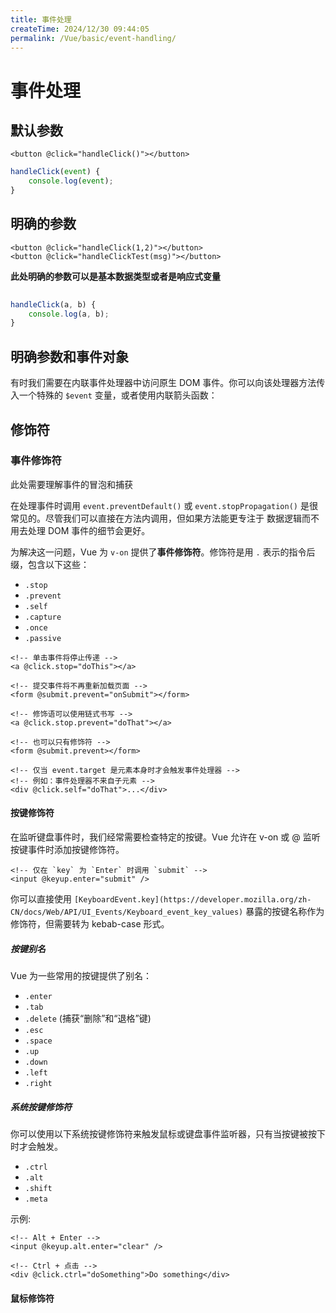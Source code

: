```yaml
---
title: 事件处理
createTime: 2024/12/30 09:44:05
permalink: /Vue/basic/event-handling/
---
```


# 事件处理

## 默认参数

```vue
<button @click="handleClick()"></button>
```

```javascript
handleClick(event) {
    console.log(event);
}
```

## 明确的参数

```vue
<button @click="handleClick(1,2)"></button>
<button @click="handleClickTest(msg)"></button>
```
**此处明确的参数可以是基本数据类型或者是响应式变量**

```js
    
handleClick(a, b) {
    console.log(a, b);
}
```

## 明确参数和事件对象

有时我们需要在内联事件处理器中访问原生 DOM 事件。你可以向该处理器方法传入一个特殊的 `$event` 变量，或者使用内联箭头函数：

## 修饰符

### 事件修饰符

此处需要理解事件的冒泡和捕获

在处理事件时调用 `event.preventDefault()` 或 `event.stopPropagation()` 是很常见的。尽管我们可以直接在方法内调用，但如果方法能更专注于
数据逻辑而不用去处理 DOM 事件的细节会更好。

为解决这一问题，Vue 为 `v-on` 提供了**事件修饰符**。修饰符是用 `.` 表示的指令后缀，包含以下这些：

* `.stop`
* `.prevent`
* `.self`
* `.capture`
* `.once`
* `.passive`

```vue
<!-- 单击事件将停止传递 -->
<a @click.stop="doThis"></a>

<!-- 提交事件将不再重新加载页面 -->
<form @submit.prevent="onSubmit"></form>

<!-- 修饰语可以使用链式书写 -->
<a @click.stop.prevent="doThat"></a>

<!-- 也可以只有修饰符 -->
<form @submit.prevent></form>

<!-- 仅当 event.target 是元素本身时才会触发事件处理器 -->
<!-- 例如：事件处理器不来自子元素 -->
<div @click.self="doThat">...</div>
```

#### 按键修饰符

在监听键盘事件时，我们经常需要检查特定的按键。Vue 允许在 v-on 或 @ 监听按键事件时添加按键修饰符。

```vue
<!-- 仅在 `key` 为 `Enter` 时调用 `submit` -->
<input @keyup.enter="submit" />
```
你可以直接使用 `[KeyboardEvent.key](https://developer.mozilla.org/zh-CN/docs/Web/API/UI_Events/Keyboard_event_key_values)` 暴露的按键名称作为修饰符，但需要转为 kebab-case 形式。

##### 按键别名

Vue 为一些常用的按键提供了别名：
* `.enter`
* `.tab`
* `.delete` (捕获“删除”和“退格”键)
* `.esc`
* `.space`
* `.up`
* `.down`
* `.left`
* `.right`

##### 系统按键修饰符

你可以使用以下系统按键修饰符来触发鼠标或键盘事件监听器，只有当按键被按下时才会触发。
* `.ctrl`
* `.alt`
* `.shift`
* `.meta`

示例:

```vue
<!-- Alt + Enter -->
<input @keyup.alt.enter="clear" />

<!-- Ctrl + 点击 -->
<div @click.ctrl="doSomething">Do something</div>
```

#### 鼠标修饰符
